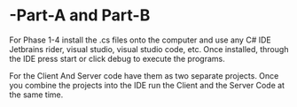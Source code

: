 # -Part-A and Part-B
For Phase 1-4 install the .cs files onto the computer and use any C# IDE Jetbrains rider, visual studio, visual studio code, etc. Once installed, through the IDE press start or click debug to execute the programs.

For the Client And Server code have them as two separate projects. Once you combine the projects into the IDE run the Client and the Server Code at the same time.
